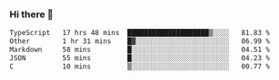 ### Hi there 👋

<!--
**WShiBin/WShiBin** is a ✨ _special_ ✨ repository because its `README.md` (this file) appears on your GitHub profile.

Here are some ideas to get you started:

- 🔭 I’m currently working on ...
- 🌱 I’m currently learning ...
- 👯 I’m looking to collaborate on ...
- 🤔 I’m looking for help with ...
- 💬 Ask me about ...
- 📫 How to reach me: ...
- 😄 Pronouns: ...
- ⚡ Fun fact: ...
-->

<!--START_SECTION:waka-->

```txt
TypeScript   17 hrs 48 mins  ████████████████████▒░░░░   81.83 %
Other        1 hr 31 mins    █▓░░░░░░░░░░░░░░░░░░░░░░░   06.99 %
Markdown     58 mins         █░░░░░░░░░░░░░░░░░░░░░░░░   04.51 %
JSON         55 mins         █░░░░░░░░░░░░░░░░░░░░░░░░   04.23 %
C            10 mins         ▒░░░░░░░░░░░░░░░░░░░░░░░░   00.77 %
```

<!--END_SECTION:waka-->

